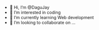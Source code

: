 - 👋 Hi, I’m @DaguJay
- 👀 I’m interested in coding
- 🌱 I’m currently learning Web development 
- 💞️ I’m looking to collaborate on ...


<!---
DaguJay/DaguJay is a ✨ special ✨ repository because its `README.md` (this file) appears on your GitHub profile.
You can click the Preview link to take a look at your changes.
--->
